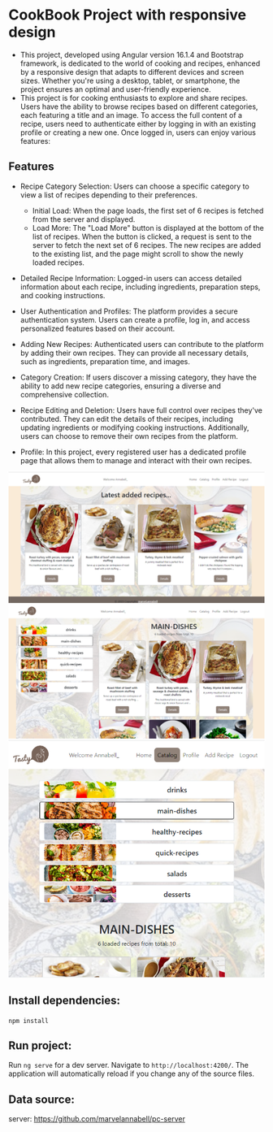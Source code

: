 # CookBook Project with responsive design
   - This project, developed using Angular version 16.1.4 and Bootstrap framework, is dedicated to the world of cooking and recipes, enhanced by a responsive design that adapts to different devices and screen sizes. Whether you're using a desktop, tablet, or smartphone, the project ensures an optimal and user-friendly experience. 
   - This project is for cooking enthusiasts to explore and share recipes. Users have the ability to browse recipes based on different categories, each featuring a title and an image. To access the full content of a recipe, users need to authenticate either by logging in with an existing profile or creating a new one. Once logged in, users can enjoy various features:
## Features
- Recipe Category Selection: Users can choose a specific category to view a list of recipes depending to their preferences.
  - Initial Load: When the page loads, the first set of 6 recipes is fetched from the server and displayed.
  - Load More: The "Load More" button is displayed at the bottom of the list of recipes.
When the button is clicked, a request is sent to the server to fetch the next set of 6 recipes.
The new recipes are added to the existing list, and the page might scroll to show the newly loaded recipes.

- Detailed Recipe Information: Logged-in users can access detailed information about each recipe, including ingredients, preparation steps, and cooking instructions.

- User Authentication and Profiles: The platform provides a secure authentication system. Users can create a profile, log in, and access personalized features based on their account.

- Adding New Recipes: Authenticated users can contribute to the platform by adding their own recipes. They can provide all necessary details, such as ingredients, preparation time, and images.

- Category Creation: If users discover a missing category, they have the ability to add new recipe categories, ensuring a diverse and comprehensive collection.

- Recipe Editing and Deletion: Users have full control over recipes they've contributed. They can edit the details of their recipes, including updating ingredients or modifying cooking instructions. Additionally, users can choose to remove their own recipes from the platform.
- Profile: In this project, every registered user has a dedicated profile page that allows them to manage and interact with their own recipes. 

![CookBook](src/assets/readme.png)
![CookBook](src/assets/readme2.png) ![CookBook](src/assets/readme-responsive.png)

## Install dependencies: 

`npm install`

## Run project:

Run `ng serve` for a dev server. 
Navigate to `http://localhost:4200/`. The application will automatically reload if you change any of the source files.

## Data source:
server: https://github.com/marvelannabell/pc-server
